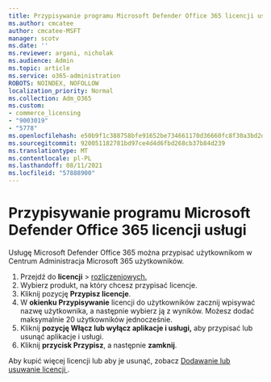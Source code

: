 ```yaml
---
title: Przypisywanie programu Microsoft Defender Office 365 licencji usługi
ms.author: cmcatee
author: cmcatee-MSFT
manager: scotv
ms.date: ''
ms.reviewer: argani, nicholak
ms.audience: Admin
ms.topic: article
ms.service: o365-administration
ROBOTS: NOINDEX, NOFOLLOW
localization_priority: Normal
ms.collection: Adm_O365
ms.custom:
- commerce_licensing
- "9003019"
- "5778"
ms.openlocfilehash: e50b9f1c388758bfe91652be734661170d36660fc8f30a3bd2d77e189e8bd813
ms.sourcegitcommit: 920051182781bd97ce4d4d6fbd268cb37b84d239
ms.translationtype: MT
ms.contentlocale: pl-PL
ms.lasthandoff: 08/11/2021
ms.locfileid: "57888900"
---
```

# <a name="assign-microsoft-defender-for-office-365-licenses"></a>Przypisywanie programu Microsoft Defender Office 365 licencji usługi

Usługę Microsoft Defender Office 365 można przypisać użytkownikom w Centrum Administracja Microsoft 365 użytkowników.

1. Przejdź do **licencji**  >  [rozliczeniowych.](https://go.microsoft.com/fwlink/p/?linkid=842264)
2. Wybierz produkt, na który chcesz przypisać licencje.
3. Kliknij pozycję **Przypisz licencje**.
4. W **okienku Przypisywanie**  licencji do użytkowników zacznij wpisywać nazwę użytkownika, a następnie wybierz ją z wyników. Możesz dodać maksymalnie 20 użytkowników jednocześnie.
5. Kliknij **pozycję Włącz lub wyłącz aplikacje i usługi,**  aby przypisać lub usunąć aplikacje i usługi.
6. Kliknij **przycisk Przypisz**, a następnie  **zamknij**.

Aby kupić więcej licencji lub aby je usunąć, zobacz [Dodawanie lub usuwanie licencji ](https://docs.microsoft.com/microsoft-365/commerce/licenses/buy-licenses#buy-or-remove-licenses-for-your-business-subscription).